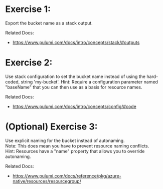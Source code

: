 # Exercise 1: 
Export the bucket name as a stack output.  

Related Docs: 
- https://www.pulumi.com/docs/intro/concepts/stack/#outputs

# Exercise 2: 
Use stack configuration to set the bucket name instead of using the hard-coded, string 'my-bucket'. 
Hint: Require a configuration parameter named "baseName" that you can then use as a basis for resource names.  

Related Docs:
- https://www.pulumi.com/docs/intro/concepts/config/#code

# (Optional) Exercise 3: 
Use explicit naming for the bucket instead of autonaming.  
Note: This does mean you have to prevent resource naming conflicts.  
Hint: Resources have a "name" property that allows you to override autonaming.  

Related Docs:
- https://www.pulumi.com/docs/reference/pkg/azure-native/resources/resourcegroup/